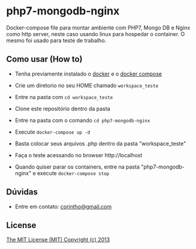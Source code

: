 # php7-mongodb-nginx
Docker-compose file para montar ambiente com PHP7, Mongo DB e Nginx como http server, neste caso usando linux para hospedar o container. O mesmo foi usado para teste de trabalho.

## Como usar (How to)

* Tenha previamente instalado o [docker](https://www.docker.com/products/overview) e o [docker compose](https://docs.docker.com/compose/install/)
* Crie um diretorio no seu HOME chamado ```workspace_teste```
* Entre na pasta com ```cd workspace_teste```
* Clone este repositório dentro da pasta
* Entre na pasta com o comando ```cd php7-mongodb-nginx```
* Execute ```docker-compose up -d```

* Basta colocar seus arquivos .php dentro da pasta "workspace_teste"
* Faça o teste acessando no browser http://localhost

* Quando quiser parar os containers, entre na pasta "php7-mongodb-nginx" e execute ```docker-compose stop```

## Dúvidas
* Entre em contato: corintho@gmail.com

## License

[The MIT License (MIT) Copyright (c) 2013](http://opensource.org/licenses/MIT)
